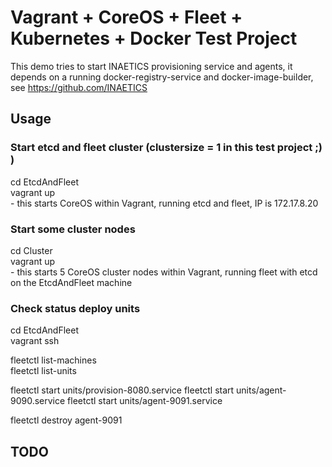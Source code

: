 # Vagrant + CoreOS +  Fleet + Kubernetes + Docker Test Project

This demo tries to start INAETICS provisioning service and agents, it depends on a running docker-registry-service and docker-image-builder, see https://github.com/INAETICS
	 	
## Usage

### Start etcd and fleet cluster (clustersize = 1 in this test project ;) )

cd EtcdAndFleet  
vagrant up  
	- this starts CoreOS within Vagrant, running etcd and fleet, IP is 172.17.8.20  

### Start some cluster nodes

cd Cluster  
vagrant up  
	- this starts 5 CoreOS cluster nodes within Vagrant, running fleet with etcd on the EtcdAndFleet machine  

### Check status deploy units

cd EtcdAndFleet     
vagrant ssh  

fleetctl list-machines    
fleetctl list-units  

fleetctl start units/provision-8080.service
fleetctl start units/agent-9090.service
fleetctl start units/agent-9091.service

fleetctl destroy agent-9091

## TODO
